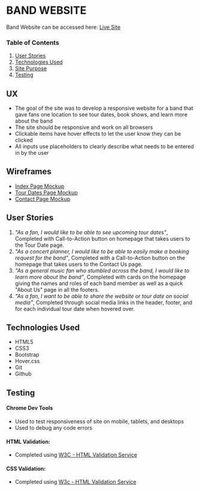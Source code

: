# BAND WEBSITE

Band Website can be accessed here: [Live Site](https://pmarre.github.io/full_stack_cert/01_html_css/user_centric_dev/milestone_project/index.html)

### Table of Contents

1. [User Stories](https://github.com/pmarre/full_stack_cert/tree/master/01_html_css/user_centric_dev/milestone_project#user-stories)
2. [Technologies Used](https://github.com/pmarre/full_stack_cert/tree/master/01_html_css/user_centric_dev/milestone_project#technologies-used)
3. [Site Purpose](https://github.com/pmarre/full_stack_cert/tree/master/01_html_css/user_centric_dev/milestone_project#site-purpose)
4. [Testing](https://github.com/pmarre/full_stack_cert/tree/master/01_html_css/user_centric_dev/milestone_project#testing)

## UX

- The goal of the site was to develop a responsive website for a band that gave fans one location to see tour dates, book shows, and learn more about the band
- The site should be responsive and work on all browsers
- Clickable items have hover effects to let the user know they can be clicked
- All inputs use placeholders to clearly describe what needs to be entered in by the user

## Wireframes

- [Index Page Mockup](./assets/images/MilestoneOneMockup-Index.png)
- [Tour Dates Page Mockup](./assets/images/MilestoneOneMockup-TourDates.png)
- [Contact Page Mockup](./assets/images/MilestoneOneMockup-Contact.png)

## User Stories

1. _"As a fan, I would like to be able to see upcoming tour dates"_, Completed with Call-to-Action button on homepage that takes users to the Tour Date page.
2. _"As a concert planner, I would like to be able to easily make a booking request for the band"_, Completed with a Call-to-Action button on the homepage that takes users to the Contact Us page.
3. _"As a general music fan who stumbled across the band, I would like to learn more about the band"_, Completed with cards on the homepage giving the names and roles of each band member as well as a quick "About Us" page in all the footers.
4. _"As a fan, I want to be able to share the website or tour date on social media"_, Completed through social media links in the header, footer, and for each individual tour date when hovered over.

## Technologies Used

- HTML5
- CSS3
- Bootstrap
- Hover.css
- Git
- Github

## Testing

#### Chrome Dev Tools

- Used to test responsiveness of site on mobile, tablets, and desktops
- Used to debug any code errors

#### HTML Validation:

- Completed using [W3C - HTML Validation Service](https://validator.w3.org/)

#### CSS Validation:

- Completed using [W3c - HTML Validation Service](https://jigsaw.w3.org/css-validator/)
